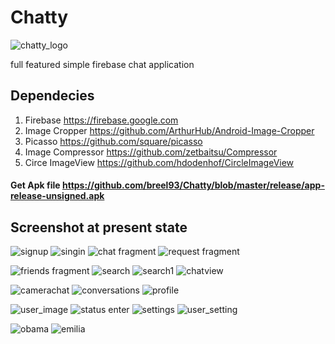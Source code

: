 # Chatty
![chatty_logo](https://user-images.githubusercontent.com/20865566/42848114-362f38de-89ec-11e8-81e0-f87deb441d4a.png)

full featured simple firebase chat application

## Dependecies
  1. Firebase https://firebase.google.com
  2. Image Cropper https://github.com/ArthurHub/Android-Image-Cropper  
  3. Picasso https://github.com/square/picasso
  4. Image Compressor https://github.com/zetbaitsu/Compressor  
  5. Circe ImageView https://github.com/hdodenhof/CircleImageView
  
#### Get Apk file https://github.com/breel93/Chatty/blob/master/release/app-release-unsigned.apk


## Screenshot at present state

![signup](https://user-images.githubusercontent.com/20865566/42847326-947a3702-89e9-11e8-89c3-c288f9a4496e.png)
![singin](https://user-images.githubusercontent.com/20865566/42847327-94b0be08-89e9-11e8-92ba-68d3996bcc7b.png)
![chat fragment](https://user-images.githubusercontent.com/20865566/42847333-95fa21e6-89e9-11e8-8fda-6acca7052a48.png)
![request fragment](https://user-images.githubusercontent.com/20865566/42847317-93a5e632-89e9-11e8-8b3f-9a7b5f33ea37.png)

![friends fragment](https://user-images.githubusercontent.com/20865566/42847312-92fe163c-89e9-11e8-9979-94b5dc1c67db.png)
![search](https://user-images.githubusercontent.com/20865566/42847318-93d6ee3a-89e9-11e8-9682-afd235569101.png)
![search1](https://user-images.githubusercontent.com/20865566/42847320-9409e77c-89e9-11e8-89fd-09dd41caa5d6.png)
![chatview](https://user-images.githubusercontent.com/20865566/42847335-96479638-89e9-11e8-9d66-40ab4f1565ce.png)

![camerachat](https://user-images.githubusercontent.com/20865566/42847331-95ad3f98-89e9-11e8-8a4c-c828f9decbbd.png)
![conversations](https://user-images.githubusercontent.com/20865566/42847336-96a5b4fc-89e9-11e8-8112-c1f6b32ed55f.PNG)
![profile](https://user-images.githubusercontent.com/20865566/42847314-9375f2ce-89e9-11e8-87fe-ba119757558b.png)

![user_image](https://user-images.githubusercontent.com/20865566/42847329-9520a04c-89e9-11e8-842f-db5dc20d7cbb.png)
![status enter](https://user-images.githubusercontent.com/20865566/42847328-94e6064e-89e9-11e8-9604-619daaa6f482.png)
![settings](https://user-images.githubusercontent.com/20865566/42847322-9439c410-89e9-11e8-9512-c599e725aba8.png)
![user_setting](https://user-images.githubusercontent.com/20865566/42847330-95694310-89e9-11e8-8591-692d0640feb0.png)

![obama](https://user-images.githubusercontent.com/20865566/42847313-9343ff3a-89e9-11e8-8cff-762b3c9fbd9c.png)
![emilia](https://user-images.githubusercontent.com/20865566/42847337-96dd0790-89e9-11e8-8abb-b9b660a78d80.png)
